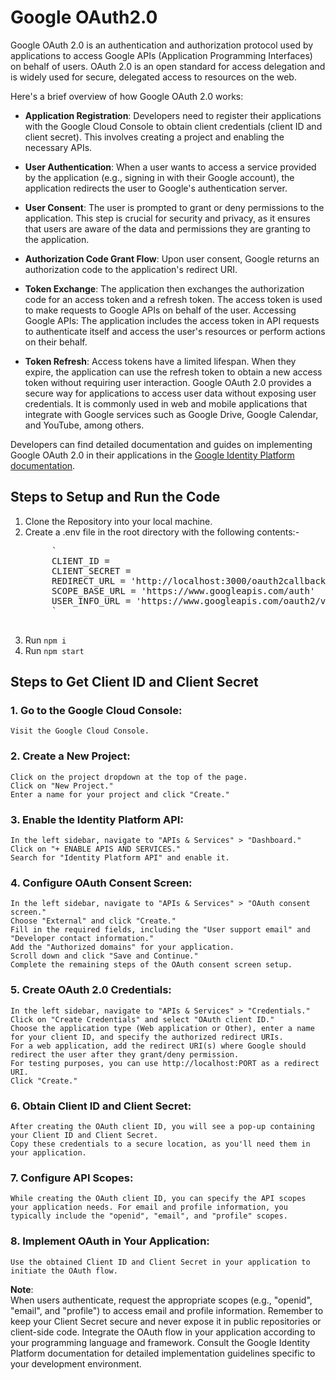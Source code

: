 # **Google OAuth2.0**

Google OAuth 2.0 is an authentication and authorization protocol used by applications to access Google APIs (Application Programming Interfaces) on behalf of users. OAuth 2.0 is an open standard for access delegation and is widely used for secure, delegated access to resources on the web.

Here's a brief overview of how Google OAuth 2.0 works:

+ **Application Registration**:
    Developers need to register their applications with the Google Cloud Console to obtain client credentials (client ID and client secret). This involves creating a project and enabling the necessary APIs.
    
+ **User Authentication**:
    When a user wants to access a service provided by the application (e.g., signing in with their Google account), the application redirects the user to Google's authentication server.
    
+ **User Consent**:
    The user is prompted to grant or deny permissions to the application. This step is crucial for security and privacy, as it ensures that users are aware of the data and permissions they are granting to the application.
    
+ **Authorization Code Grant Flow**:
    Upon user consent, Google returns an authorization code to the application's redirect URI.
    
+ **Token Exchange**:
    The application then exchanges the authorization code for an access token and a refresh token. The access token is used to make requests to Google APIs on behalf of the user.
    Accessing Google APIs:
    The application includes the access token in API requests to authenticate itself and access the user's resources or perform actions on their behalf.
    
+ **Token Refresh**:
    Access tokens have a limited lifespan. When they expire, the application can use the refresh token to obtain a new access token without requiring user interaction.
    Google OAuth 2.0 provides a secure way for applications to access user data without exposing user credentials. It is commonly used in web and mobile applications that integrate with Google services such as Google Drive, Google Calendar, and YouTube, among others.
    
Developers can find detailed documentation and guides on implementing Google OAuth 2.0 in their applications in the [Google Identity Platform documentation](https://developers.google.com/identity/protocols/oauth2).


## **Steps to Setup and Run the Code**

1. Clone the Repository into your local machine.
2. Create a .env file in the root directory with the following contents:-
    <pre>
        `
        CLIENT_ID = <Refer Below>
        CLIENT_SECRET = <Refer Below>
        REDIRECT_URL = 'http://localhost:3000/oauth2callback'
        SCOPE_BASE_URL = 'https://www.googleapis.com/auth'
        USER_INFO_URL = 'https://www.googleapis.com/oauth2/v3/userinfo'
        `
    </pre>
3. Run `npm i`
4. Run `npm start`


## **Steps to Get Client ID and Client Secret**

### 1. Go to the Google Cloud Console:
    Visit the Google Cloud Console.

### 2. Create a New Project:
    Click on the project dropdown at the top of the page.
    Click on "New Project."
    Enter a name for your project and click "Create."
    
### 3. Enable the Identity Platform API:
    In the left sidebar, navigate to "APIs & Services" > "Dashboard."
    Click on "+ ENABLE APIS AND SERVICES."
    Search for "Identity Platform API" and enable it.

### 4. Configure OAuth Consent Screen:
    In the left sidebar, navigate to "APIs & Services" > "OAuth consent screen."
    Choose "External" and click "Create."
    Fill in the required fields, including the "User support email" and "Developer contact information."
    Add the "Authorized domains" for your application.
    Scroll down and click "Save and Continue."
    Complete the remaining steps of the OAuth consent screen setup.
    
### 5. Create OAuth 2.0 Credentials:
    In the left sidebar, navigate to "APIs & Services" > "Credentials."
    Click on "Create Credentials" and select "OAuth client ID."
    Choose the application type (Web application or Other), enter a name for your client ID, and specify the authorized redirect URIs.
    For a web application, add the redirect URI(s) where Google should redirect the user after they grant/deny permission.
    For testing purposes, you can use http://localhost:PORT as a redirect URI.
    Click "Create."
    
### 6. Obtain Client ID and Client Secret:
    After creating the OAuth client ID, you will see a pop-up containing your Client ID and Client Secret.
    Copy these credentials to a secure location, as you'll need them in your application.
    
### 7. Configure API Scopes:
    While creating the OAuth client ID, you can specify the API scopes your application needs. For email and profile information, you typically include the "openid", "email", and "profile" scopes.
    
### 8. Implement OAuth in Your Application:
    Use the obtained Client ID and Client Secret in your application to initiate the OAuth flow.
    
**Note**:<br>
When users authenticate, request the appropriate scopes (e.g., "openid", "email", and "profile") to access email and profile information.
Remember to keep your Client Secret secure and never expose it in public repositories or client-side code. Integrate the OAuth flow in your application according to your programming language and framework. Consult the Google Identity Platform documentation for detailed implementation guidelines specific to your development environment.
